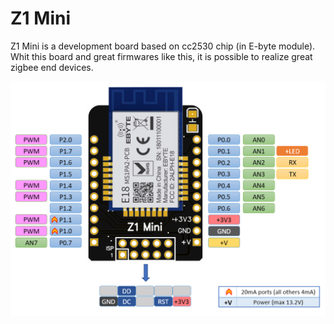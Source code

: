 # Z1 Mini


Z1 Mini is a development board based on cc2530 chip (in E-byte module). 
Whit this board and great firmwares like this, it is possible to realize great zigbee end devices.

<img src="https://github.com/Gio-dot/Z1-Mini/blob/gh-pages/images/Z1%20Mini%20Pinout.png?raw=true" width="700'">






